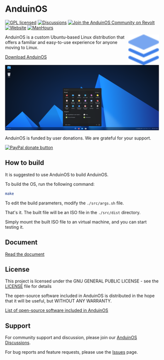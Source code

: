 # AnduinOS

[![GPL licensed](https://img.shields.io/badge/license-GPL-blue.svg)](https://gitlab.aiursoft.cn/anduin/anduinos/-/blob/1.1/LICENSE)
[![Discussions](https://img.shields.io/badge/discussions-join-blue)](https://github.com/Anduin2017/AnduinOS/discussions)
[![Join the AnduinOS Community on Revolt](https://img.shields.io/badge/Revolt-Join-fd6671?style=flat-square)](https://rvlt.gg/dPwPs8e6)
[![Website](https://img.shields.io/website?url=https%3A%2F%2Fwww.anduinos.com%2F)](https://www.anduinos.com/)
[![ManHours](https://manhours.aiursoft.cn/r/gitlab.aiursoft.cn/anduin/anduinos.svg)](https://gitlab.aiursoft.cn/anduin/anduinos/-/commits/1.1?ref_type=heads)

<img align="right" width="100" height="100" src="./src/mods/30-gnome-extension-arcmenu-patch/logo.svg">

AnduinOS is a custom Ubuntu-based Linux distribution that offers a familiar and easy-to-use experience for anyone moving to Linux.

[Download AnduinOS](https://www.anduinos.com/)

![Screenshot](./screenshot.png)

AnduinOS is funded by user donations. We are grateful for your support.

<span class="paypal"><a href="https://www.paypal.com/paypalme/anduinxue2017" title="Donate to this project using Paypal"><img src="https://www.paypalobjects.com/webstatic/mktg/Logo/pp-logo-100px.png" alt="PayPal donate button" /></a></span>

## How to build

It is suggested to use AnduinOS to build AnduinOS.

To build the OS, run the following command:

```bash
make
```

To edit the build parameters, modify the `./src/args.sh` file.

That's it. The built file will be an ISO file in the `./src/dist` directory.

Simply mount the built ISO file to an virtual machine, and you can start testing it.

## Document

[Read the document](https://docs.anduinos.com/)

## License

This project is licensed under the GNU GENERAL PUBLIC LICENSE - see the [LICENSE](LICENSE) file for details

The open-source software included in AnduinOS is distributed in the hope that it will be useful, but WITHOUT ANY WARRANTY.

[List of open-source software included in AnduinOS](OSS.md)

## Support

For community support and discussion, please join our [AnduinOS Discussions](https://github.com/Anduin2017/AnduinOS/discussions).

For bug reports and feature requests, please use the [Issues](https://github.com/Anduin2017/AnduinOS/issues) page.

<!-- Planned future work:

* ARM support.
* WSL support.
* Docker container support.
* Layer based OS. Including: WSL\Server\Pro\Lite\Home\Workstation
* LiberOS.
* Customized installer instead of ubiquity.
* Customized apt source with our own override.
* Customized kernel with our own override. -->